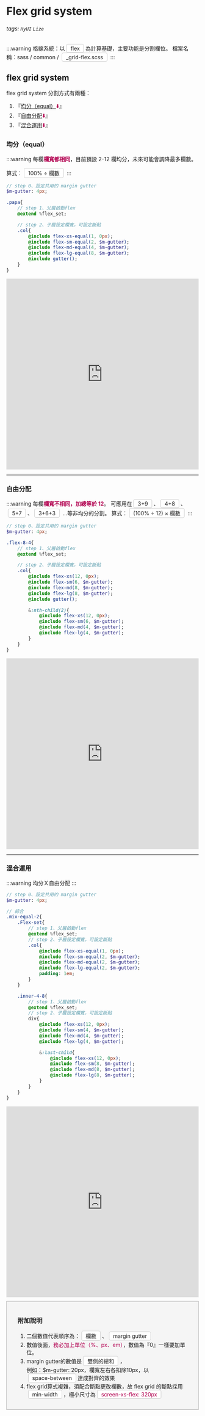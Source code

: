 # Flex grid system

###### tags: `HyUI` `Lize`

:::warning
格線系統：以<span class="focus2">flex</span>為計算基礎，主要功能是分割欄位。
檔案名稱：sass / common / <span class="focus2">\_grid-flex.scss</span>
:::

<style>
/* 顏色設定 <span class="blue"></span>*/
.title{
    font-size: 26px; color: #fff;
    background:#00469C; display:inline-block;
    padding: 10px 20px 10px 30px;
    border-radius: 4px;
}
.sub-title{ font-size: 20px; color: #00469C; }
.box{
    padding: 1em 2em;
    background:#f5f5f5;
    margin: 10px 0;
    border: solid 1px #aaa;
}

.focus { color: #B20050; }
.focus2 {
    color: #222; border: solid 1px #c8c8c8;
    display: inline-block;
    padding: 2px 10px; margin: 0 4px;
    border-radius: 4px;
    background: #fff;
}
.link{ font-size: 20px; color: #B20050;}
.ui-infobar{ max-width:95%; }
.markdown-body{ max-width:95%; }
</style>
<!-- ## 標題
:::warning
簡介
:::
```sass=
.a{
    text-align: center;
}
```
```htmlmixed=
<a>123</a>
``` -->

## flex grid system

flex grid system 分割方式有兩種：

1. 『<span class="focus">[均分（equal）](#item-1):arrow_down:</span>』
2. 『<span class="focus">[自由分配](#item-2):arrow_down:</span>』
3. 『<span class="focus">[混合運用](#item-3):arrow_down:</span>』

### 均分（equal）

:::warning
每欄<b class="focus">欄寬都相同</b>，目前預設 2-12 欄均分，未來可能會調降最多欄數。

算式：<span class="focus2">100% ÷ 欄數</span>
:::

```sass
// step 0、設定共用的 margin gutter
$m-gutter: 4px;

.papa{
    // step 1、父層啟動flex
    @extend %flex_set;

    // step 2、子層設定欄寬，可設定斷點
    .col{
        @include flex-xs-equal(1, 0px);
        @include flex-sm-equal(2, $m-gutter);
        @include flex-md-equal(4, $m-gutter);
        @include flex-lg-equal(8, $m-gutter);
        @include gutter();
    }
}
```

<iframe height="500" style="width: 100%;" scrolling="no" title="flex grid system equal" src="https://codepen.io/u00hyui/embed/dyWyGar?defaultTab=html%2Cresult" frameborder="no" loading="lazy" allowtransparency="true" allowfullscreen="true">
  See the Pen <a href="https://codepen.io/u00hyui/pen/dyWyGar">
  flex grid system equal</a> by u00hyui (<a href="https://codepen.io/u00hyui">@u00hyui</a>)
  on <a href="https://codepen.io">CodePen</a>.
</iframe>

---

### 自由分配

:::warning
每欄<b class="focus">欄寬不相同，加總等於 12</b>。
可應用在<span class="focus2">3+9</span>、<span class="focus2">4+8</span>、<span class="focus2">5+7</span>、<span class="focus2">3+6+3</span> ...等非均分的分割。
算式：<span class="focus2">(100% ÷ 12) × 欄數</span>
:::

```sass
// step 0、設定共用的 margin gutter
$m-gutter: 4px;

.flex-8-4{
    // step 1、父層啟動flex
    @extend %flex_set;

    // step 2、子層設定欄寬，可設定斷點
    .col{
        @include flex-xs(12, 0px);
        @include flex-sm(6, $m-gutter);
        @include flex-md(8, $m-gutter);
        @include flex-lg(8, $m-gutter);
        @include gutter();

        &:nth-child(2){
            @include flex-xs(12, 0px);
            @include flex-sm(6, $m-gutter);
            @include flex-md(4, $m-gutter);
            @include flex-lg(4, $m-gutter);
        }
    }
}
```

<iframe height="500" style="width: 100%;" scrolling="no" title="flex grid system" src="https://codepen.io/u00hyui/embed/abWbdeR?defaultTab=html%2Cresult" frameborder="no" loading="lazy" allowtransparency="true" allowfullscreen="true">
  See the Pen <a href="https://codepen.io/u00hyui/pen/abWbdeR">
  flex grid system</a> by u00hyui (<a href="https://codepen.io/u00hyui">@u00hyui</a>)
  on <a href="https://codepen.io">CodePen</a>.
</iframe>

---

### 混合運用

:::warning
均分Ｘ自由分配
:::

```sass
// step 0、設定共用的 margin gutter
$m-gutter: 4px;

// 綜合
.mix-equal-2{
    .Flex-set{
        // step 1、父層啟動flex
        @extend %flex_set;
        // step 2、子層設定欄寬，可設定斷點
        .col{
            @include flex-xs-equal(1, 0px);
            @include flex-sm-equal(2, $m-gutter);
            @include flex-md-equal(2, $m-gutter);
            @include flex-lg-equal(2, $m-gutter);
            padding: 1em;
        }
    }

    .inner-4-8{
        // step 1、父層啟動flex
        @extend %flex_set;
        // step 2、子層設定欄寬，可設定斷點
        div{
            @include flex-xs(12, 0px);
            @include flex-sm(4, $m-gutter);
            @include flex-md(4, $m-gutter);
            @include flex-lg(4, $m-gutter);

            &:last-child{
                @include flex-xs(12, 0px);
                @include flex-sm(8, $m-gutter);
                @include flex-md(8, $m-gutter);
                @include flex-lg(8, $m-gutter);
            }
        }
    }
}
```

<iframe height="500" style="width: 100%;" scrolling="no" title="flex grid system mix" src="https://codepen.io/u00hyui/embed/eYWYZZK?defaultTab=html%2Cresult" frameborder="no" loading="lazy" allowtransparency="true" allowfullscreen="true">
  See the Pen <a href="https://codepen.io/u00hyui/pen/eYWYZZK">
  flex grid system mix</a> by u00hyui (<a href="https://codepen.io/u00hyui">@u00hyui</a>)
  on <a href="https://codepen.io">CodePen</a>.
</iframe>

<div class="box">
    <h3>附加說明</h3>
    <ol>
        <li>二個數值代表順序為：<span class="focus2">欄數</span>、<span class="focus2">margin gutter</span></li>
        <li>數值後面，<span class="focus">務必加上單位（%、px、em）</span>，數值為『0』一樣要加單位。</li>
    <li>margin gutter的數值是<span class="focus2">雙側的總和</span>，</br>例如：$m-gutter: 20px，欄寬左右各扣除10px，以<span class="focus2">space-between</span>達成對齊的效果</li>
    <li>flex grid算式複雜，須配合斷點更改欄數，故 flex grid 的斷點採用<span class="focus2">min-width</span>，極小尺寸為<span class="focus2"><span class="focus">screen-xs-flex: 320px</span></span></li>
</ol>
</div>

